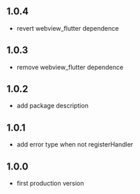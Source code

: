 ## 1.0.4

* revert webview_flutter dependence
## 1.0.3

* remove webview_flutter dependence
## 1.0.2

* add package description

## 1.0.1

* add error type when not registerHandler

## 1.0.0

* first production version
